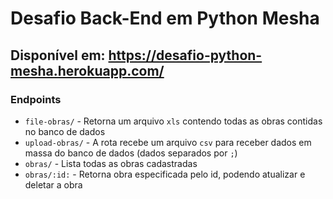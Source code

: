 # Desafio Back-End em Python Mesha

## Disponível em: https://desafio-python-mesha.herokuapp.com/

### Endpoints

- `file-obras/` - Retorna um arquivo `xls` contendo todas as obras contidas no banco de dados
- `upload-obras/` - A rota recebe um arquivo `csv` para receber dados em massa do banco de dados (dados separados por `;`)
- `obras/` - Lista todas as obras cadastradas
- `obras/:id:` - Retorna obra especificada pelo id, podendo atualizar e deletar a obra
